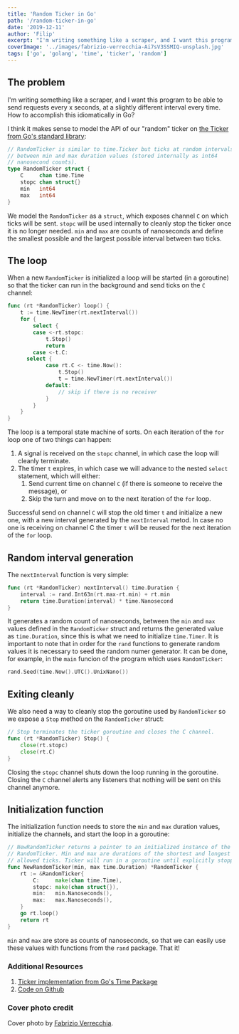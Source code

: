 ```yaml
---
title: 'Random Ticker in Go'
path: '/random-ticker-in-go'
date: '2019-12-11'
author: 'Filip'
excerpt: "I'm writing something like a scraper, and I want this program to be able to send requests every x seconds, at a slightly different interval every time. How to accomplish this idiomatically in Go?"
coverImage: '../images/fabrizio-verrecchia-Ai7sV3SSMIQ-unsplash.jpg'
tags: ['go', 'golang', 'time', 'ticker', 'random']
---
```


## The problem

I'm writing something like a scraper, and I want this program to be able to send requests every x seconds, at a slightly different interval every time. How to accomplish this idiomatically in Go?

I think it makes sense to model the API of our "random" ticker on [the Ticker from Go's standard library](https://golang.org/pkg/time/#Ticker):

```go
// RandomTicker is similar to time.Ticker but ticks at random intervals
// between min and max duration values (stored internally as int64
// nanosecond counts).
type RandomTicker struct {
	C     chan time.Time
	stopc chan struct{}
	min   int64
	max   int64
}
```

We model the `RandomTicker` as a `struct`, which exposes channel `C` on which ticks will be sent. `stopc` will be used internally to cleanly stop the ticker once it is no longer needed. `min` and `max` are counts of nanoseconds and define the smallest possible and the largest possible interval between two ticks.

## The loop

When a new `RandomTicker` is initialized a loop will be started (in a goroutine) so that the ticker can run in the background and send ticks on the `C` channel:

```go
func (rt *RandomTicker) loop() {
	t := time.NewTimer(rt.nextInterval())
	for {
		select {
		case <-rt.stopc:
			t.Stop()
			return
		case <-t.C:
      select {
			case rt.C <- time.Now():
				t.Stop()
				t = time.NewTimer(rt.nextInterval())
			default:
				// skip if there is no receiver
			}
		}
	}
}
```

The loop is a temporal state machine of sorts. On each iteration of the `for` loop one of two things can happen:

1. A signal is received on the `stopc` channel, in which case the loop will cleanly terminate.
2. The timer `t` expires, in which case we will advance to the nested `select` statement, which will either:
   1. Send current time on channel `C` (if there is someone to receive the message), or
   2. Skip the turn and move on to the next iteration of the `for` loop.

Successful send on channel `C` will stop the old timer `t` and initialize a new one, with a new interval generated by the `nextInterval` metod. In case no one is receiving on channel C the timer `t` will be reused for the next iteration of the `for` loop.

## Random interval generation

The `nextInterval` function is very simple:

```go
func (rt *RandomTicker) nextInterval() time.Duration {
	interval := rand.Int63n(rt.max-rt.min) + rt.min
	return time.Duration(interval) * time.Nanosecond
}
```

It generates a random count of nanoseconds, between the `min` and `max` values defined in the `RandomTicker` struct and returns the generated value as `time.Duration`, since this is what we need to initialize `time.Timer`. It is important to note that in order for the `rand` functions to generate random values it is necessary to seed the random numer generator. It can be done, for example, in the `main` funcion of the program which uses `RandomTicker`:

```go
rand.Seed(time.Now().UTC().UnixNano())
```

## Exiting cleanly

We also need a way to cleanly stop the goroutine used by `RandomTicker` so we expose a `Stop` method on the `RandomTicker` struct:

```go
// Stop terminates the ticker goroutine and closes the C channel.
func (rt *RandomTicker) Stop() {
	close(rt.stopc)
	close(rt.C)
}
```

Closing the `stopc` channel shuts down the loop running in the goroutine. Closing the `C` channel alerts any listeners that nothing will be sent on this channel anymore.

## Initialization function

The initialization function needs to store the `min` and `max` duration values, initialize the channels, and start the loop in a goroutine:

```go
// NewRandomTicker returns a pointer to an initialized instance of the
// RandomTicker. Min and max are durations of the shortest and longest
// allowed ticks. Ticker will run in a goroutine until explicitly stopped.
func NewRandomTicker(min, max time.Duration) *RandomTicker {
	rt := &RandomTicker{
		C:     make(chan time.Time),
		stopc: make(chan struct{}),
		min:   min.Nanoseconds(),
		max:   max.Nanoseconds(),
	}
	go rt.loop()
	return rt
}
```

`min` and `max` are store as counts of nanoseconds, so that we can easily use these values with functions from the `rand` package. That it!

### Additional Resources

1. [Ticker implementation from Go's Time Package](https://golang.org/pkg/time/#Ticker)
2. [Code on Github](https://github.com/fwojciec/clock/blob/master/ticker.go)

### Cover photo credit

Cover photo by [Fabrizio Verrecchia](https://unsplash.com/photos/Ai7sV3SSMIQ).
